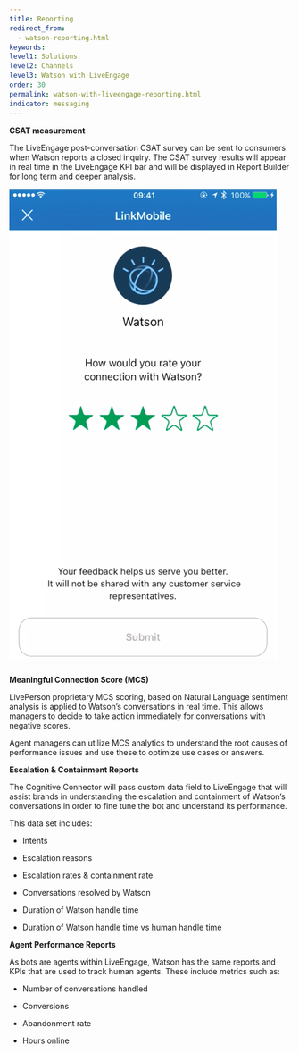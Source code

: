 ```yaml
---
title: Reporting
redirect_from:
  - watson-reporting.html
keywords:
level1: Solutions
level2: Channels
level3: Watson with LiveEngage
order: 30
permalink: watson-with-liveengage-reporting.html
indicator: messaging
---
```


**CSAT measurement**

The LiveEngage post-conversation CSAT survey can be sent to consumers when Watson reports a closed inquiry. The CSAT survey results will appear in real time in the LiveEngage KPI bar and will be displayed in Report Builder for long term and deeper analysis.

![image alt text](images/image_7.png)

**Meaningful Connection Score (MCS)**

LivePerson proprietary MCS scoring, based on Natural Language sentiment analysis is applied to Watson’s conversations in real time. This allows managers to decide to take action immediately for conversations with negative scores.

Agent managers can utilize MCS analytics to understand the root causes of performance issues and use these to optimize use cases or answers.

**Escalation & Containment Reports**

The Cognitive Connector will pass custom data field to LiveEngage that will assist brands in understanding the escalation and containment of Watson’s conversations in order to fine tune the bot and understand its performance.

This data set includes:

* Intents

* Escalation reasons

* Escalation rates & containment rate

* Conversations resolved by Watson

* Duration of Watson handle time

* Duration of Watson handle time vs human handle time

**Agent Performance Reports**

As bots are agents within LiveEngage, Watson has the same reports and KPIs that are used to track human agents. These include metrics such as:

* Number of conversations handled

* Conversions

* Abandonment rate

* Hours online
